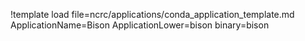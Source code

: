 !template load file=ncrc/applications/conda_application_template.md ApplicationName=Bison ApplicationLower=bison binary=bison
